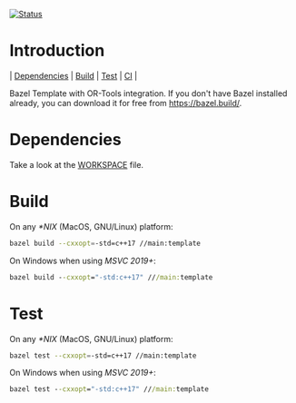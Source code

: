 [![Status][linux_svg]][linux_link]

[linux_svg]: https://github.com/or-tools/bazel_or-tools/workflows/Docker/badge.svg?branch=main
[linux_link]: https://github.com/or-tools/bazel_or-tools/actions?query=workflow%3A"Docker"

# Introduction
<nav for="bazel"> |
<a href="#dependencies">Dependencies</a> |
<a href="#build">Build</a> |
<a href="#test">Test</a> |
<a href="ci/README.md">CI</a> |
</nav>

Bazel Template with OR-Tools integration.
If you don't have Bazel installed already, you can download it for free from
<https://bazel.build/>.

# Dependencies
Take a look at the [WORKSPACE](WORKSPACE) file.

# Build
On any *\*NIX* (MacOS, GNU/Linux) platform:
```sh
bazel build --cxxopt=-std=c++17 //main:template
```

On Windows when using *MSVC 2019+*:
```cmd
bazel build --cxxopt="-std:c++17" ///main:template
```

# Test
On any *\*NIX* (MacOS, GNU/Linux) platform:
```sh
bazel test --cxxopt=-std=c++17 //main:template
```

On Windows when using *MSVC 2019+*:
```cmd
bazel test --cxxopt="-std:c++17" ///main:template
```

